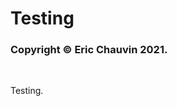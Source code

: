 <!DOCTYPE html>
<html>
<head>
<title>Graphics and Math</title>
</head>
<body>

<h1>Testing</h1>
<h3>Copyright &copy; Eric Chauvin 2021.</h3>
<br>

<p>Testing.
</p>



</body>
</html>
